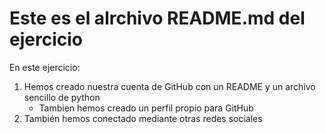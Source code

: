# Este es el alrchivo README.md del ejercicio

En este ejercicio:

1.  Hemos creado nuestra cuenta de GitHub con un README y un archivo sencillo de python
    - Tambien hemos creado un perfil propio para GitHub
2.  También hemos conectado mediante otras redes sociales
